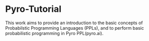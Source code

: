 # Pyro-Tutorial
This work aims to provide an introduction to the basic concepts of Probabilstic Programming Languages (PPLs), and to perform basic probabilistic programming in Pyro PPL(pyro.ai).
